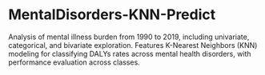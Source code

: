 # MentalDisorders-KNN-Predict
Analysis of mental illness burden from 1990 to 2019, including univariate, categorical, and bivariate exploration. Features K-Nearest Neighbors (KNN) modeling for classifying DALYs rates across mental health disorders, with performance evaluation across classes.

